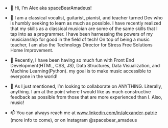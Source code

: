 - 👋 Hi, I’m Alex aka spaceBearAmadeus!

- 👀 I am a classical vocalist, guitarist, pianist, and teacher turned Dev who is humbly seeking to learn as much as possible.  I have recently realized that my
    skills as a classical musician are some of the same skills that I tap into as a programmer.  I have been harnessing the powers of my musicianship
    for good in the field of tech!  On top of being a music teacher, I am also the Technology Director for Stress Free Solutions Home Improvement.

- 🌱 Recently, I have been having so much fun with Front End Development(HTML, CSS, JS), Data Structures, Data Visualization, and Machine Learning(Python).
     my goal is to make music accessible to everyone in the world!

- 💞️ As I just mentioned, I’m looking to collaborate on ANYTHING.  Literally, anything.  I am at the point where I would like as much constructive feedback
     as possible from those that are more experienced than I.  Also, music!

- 📫 You can always reach me at www.linkedin.com/in/alexander-patrie (more info to come), or on Instagram @spacebear_amadeus

<!---
spaceBearAmadeus/spaceBearAmadeus is a ✨ special ✨ repository because its `README.md` (this file) appears on your GitHub profile.
You can click the Preview link to take a look at your changes.
--->
